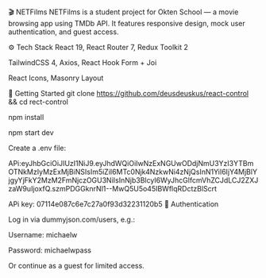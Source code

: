 🎬 NETFilms
NETFilms is a student project for Okten School — a movie browsing app using TMDb API. It features responsive design, mock user authentication, and guest access.

⚙️ Tech Stack
React 19, React Router 7, Redux Toolkit 2

TailwindCSS 4, Axios, React Hook Form + Joi

React Icons, Masonry Layout

🚀 Getting Started
git clone https://github.com/deusdeuskus/react-control && cd rect-control

npm install

npm start dev

Create a .env file:

APi:eyJhbGciOiJIUzI1NiJ9.eyJhdWQiOiIwNzExNGUwODdjNmU3YzI3YTBmOTNkMzIyMzExMjBiNSIsIm5iZiI6MTc0Njk4NzkwNi4zNjQsInN1YiI6IjY4MjBlYjgyYjFkY2MzM2FmNjczOGU3NiIsInNjb3BlcyI6WyJhcGlfcmVhZCJdLCJ2ZXJzaW9uIjoxfQ.szmPDGGknrNl1--MwQ5U5o45IBWflqRDctzBlScrt

APi key: 07114e087c6e7c27a0f93d32231120b5
🔐 Authentication

Log in via dummyjson.com/users, e.g.:

Username: michaelw

Password: michaelwpass

Or continue as a guest for limited access.